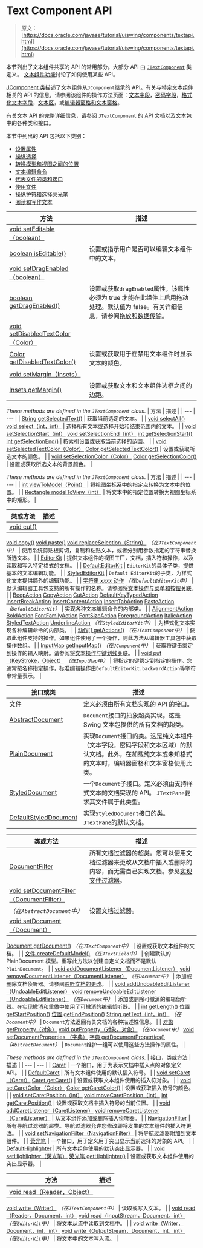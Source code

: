# Text Component API

> 原文： [https://docs.oracle.com/javase/tutorial/uiswing/components/textapi.html](https://docs.oracle.com/javase/tutorial/uiswing/components/textapi.html)

本节列出了文本组件共享的 API 的常用部分。大部分 API 由 [`JTextComponent`](https://docs.oracle.com/javase/8/docs/api/javax/swing/text/JTextComponent.html) 类定义。 [文本组件功能](generaltext.html)讨论了如何使用某些 API。

[JComponent 类](jcomponent.html)描述了文本组件从`JComponent`继承的 API。有关与特定文本组件相关的 API 的信息，请参阅该组件的操作方法页面：[文本字段](textfield.html)，[密码字段](passwordfield.html)，[格式化文本字段](formattedtextfield.html)，[文本区](textarea.html)，或[编辑器窗格和文本窗格](editorpane.html)。

有关文本 API 的完整详细信息，请参阅 [`JTextComponent`](https://docs.oracle.com/javase/8/docs/api/javax/swing/text/JTextComponent.html) 的 API 文档以及[文本包](https://docs.oracle.com/javase/8/docs/api/javax/swing/text/package-summary.html)中的各种类和接口。

本节中列出的 API 包括以下类别：

*   [设置属性](#appearance)
*   [操纵选择](#selection)
*   [转换模型和视图之间的位置](#conversions)
*   [文本编辑命令](#apiforcommands)
*   [代表文件的类和接口](#docclasses)
*   [使用文件](#docmethods)
*   [操纵护符和选择荧光笔](#carrots)
*   [阅读和写作文本](#io)


| 方法 | 描述 |
| --- | --- |
| [void setEditable（boolean）](https://docs.oracle.com/javase/8/docs/api/javax/swing/text/JTextComponent.html#setEditable-boolean-)
[boolean isEditable()](https://docs.oracle.com/javase/8/docs/api/javax/swing/text/JTextComponent.html#isEditable--) | 设置或指示用户是否可以编辑文本组件中的文本。 |
| [void setDragEnabled（boolean）](https://docs.oracle.com/javase/8/docs/api/javax/swing/text/JTextComponent.html#setDragEnabled-boolean-)
[boolean getDragEnabled()](https://docs.oracle.com/javase/8/docs/api/javax/swing/text/JTextComponent.html#getDragEnabled--) | 设置或获取`dragEnabled`属性，该属性必须为 true 才能在此组件上启用拖动处理。默认值为 false。有关详细信息，请参阅[拖放和数据传输](../dnd/index.html)。 |
| [void setDisabledTextColor（Color）](https://docs.oracle.com/javase/8/docs/api/javax/swing/text/JTextComponent.html#setDisabledTextColor-java.awt.Color-)
[Color getDisabledTextColor()](https://docs.oracle.com/javase/8/docs/api/javax/swing/text/JTextComponent.html#getDisabledTextColor--) | 设置或获取用于在禁用文本组件时显示文本的颜色。 |
| [void setMargin（Insets）](https://docs.oracle.com/javase/8/docs/api/javax/swing/text/JTextComponent.html#setMargin-java.awt.Insets-)
[Insets getMargin()](https://docs.oracle.com/javase/8/docs/api/javax/swing/text/JTextComponent.html#getMargin--) | 设置或获取文本和文本组件边框之间的边距。 |


_These methods are defined in the `JTextComponent` class._
| 方法 | 描述 |
| --- | --- |
| [String getSelectedText()](https://docs.oracle.com/javase/8/docs/api/javax/swing/text/JTextComponent.html#getSelectedText--) | 获取当前选定的文本。 |
| [void selectAll()](https://docs.oracle.com/javase/8/docs/api/javax/swing/text/JTextComponent.html#selectAll--)
[void select（int，int）](https://docs.oracle.com/javase/8/docs/api/javax/swing/text/JTextComponent.html#select-int-int-) | 选择所有文本或选择开始和结束范围内的文本。 |
| [void setSelectionStart（int）](https://docs.oracle.com/javase/8/docs/api/javax/swing/text/JTextComponent.html#setSelectionStart-int-)
[void setSelectionEnd（int）](https://docs.oracle.com/javase/8/docs/api/javax/swing/text/JTextComponent.html#setSelectionEnd-int-)
[int getSelectionStart()](https://docs.oracle.com/javase/8/docs/api/javax/swing/text/JTextComponent.html#getSelectionStart--)
[int getSelectionEnd()](https://docs.oracle.com/javase/8/docs/api/javax/swing/text/JTextComponent.html#getSelectionEnd--) | 按索引设置或获取当前选择的范围。 |
| [void setSelectedTextColor（Color）](https://docs.oracle.com/javase/8/docs/api/javax/swing/text/JTextComponent.html#setSelectedTextColor-java.awt.Color-)
[Color getSelectedTextColor()](https://docs.oracle.com/javase/8/docs/api/javax/swing/text/JTextComponent.html#getSelectedTextColor--) | 设置或获取所选文本的颜色。 |
| [void setSelectionColor（Color）](https://docs.oracle.com/javase/8/docs/api/javax/swing/text/JTextComponent.html#setSelectionColor-java.awt.Color-)
[Color getSelectionColor()](https://docs.oracle.com/javase/8/docs/api/javax/swing/text/JTextComponent.html#getSelectionColor--) | 设置或获取所选文本的背景颜色。 |


_These methods are defined in the `JTextComponent` class._
| 方法 | 描述 |
| --- | --- |
| [int viewToModel（Point）](https://docs.oracle.com/javase/8/docs/api/javax/swing/text/JTextComponent.html#viewToModel-java.awt.Point-) | 将视图坐标系中的指定点转换为文本中的位置。 |
| [Rectangle modelToView（int）](https://docs.oracle.com/javase/8/docs/api/javax/swing/text/JTextComponent.html#modelToView-int-) | 将文本中的指定位置转换为视图坐标系中的矩形。 |


| 类或方法 | 描述 |
| --- | --- |
| [void cut()](https://docs.oracle.com/javase/8/docs/api/javax/swing/text/JTextComponent.html#cut--)
[void copy()](https://docs.oracle.com/javase/8/docs/api/javax/swing/text/JTextComponent.html#copy--)
[void paste()](https://docs.oracle.com/javase/8/docs/api/javax/swing/text/JTextComponent.html#paste--)
[void replaceSelection（String）](https://docs.oracle.com/javase/8/docs/api/javax/swing/text/JTextComponent.html#replaceSelection-java.lang.String-)
_（在`JTextComponent`中）_ | 使用系统剪贴板剪切，复制和粘贴文本，或者分别用参数指定的字符串替换所选文本。 |
| [EditorKit](https://docs.oracle.com/javase/8/docs/api/javax/swing/text/EditorKit.html) | 提供文本组件的视图工厂，文档，插入符和操作，以及读取和写入特定格式的文档。 |
| [DefaultEditorKit](https://docs.oracle.com/javase/8/docs/api/javax/swing/text/DefaultEditorKit.html) | `EditorKit`的具体子类，提供基本的文本编辑功能。 |
| [StyledEditorKit](https://docs.oracle.com/javase/8/docs/api/javax/swing/text/StyledEditorKit.html) | `Default EditorKit`的子类，为样式化文本提供额外的编辑功能。 |
| [字符串 _xxxx_ 动作](https://docs.oracle.com/javase/8/docs/api/javax/swing/text/DefaultEditorKit.html#field_summary)
_（在`DefaultEditorKit`中）_ | 默认编辑器工具包支持的所有操作的名称。请参阅[将文本操作与菜单和按钮关联](generaltext.html#commands)。 |
| [BeepAction](https://docs.oracle.com/javase/8/docs/api/javax/swing/text/DefaultEditorKit.BeepAction.html)
[CopyAction](https://docs.oracle.com/javase/8/docs/api/javax/swing/text/DefaultEditorKit.CopyAction.html)
[CutAction](https://docs.oracle.com/javase/8/docs/api/javax/swing/text/DefaultEditorKit.CutAction.html)
[DefaultKeyTypedAction](https://docs.oracle.com/javase/8/docs/api/javax/swing/text/DefaultEditorKit.DefaultKeyTypedAction.html)
[InsertBreakAction](https://docs.oracle.com/javase/8/docs/api/javax/swing/text/DefaultEditorKit.InsertBreakAction.html)
[InsertContentAction](https://docs.oracle.com/javase/8/docs/api/javax/swing/text/DefaultEditorKit.InsertContentAction.html)
[InsertTabAction](https://docs.oracle.com/javase/8/docs/api/javax/swing/text/DefaultEditorKit.InsertTabAction.html)
[PasteAction](https://docs.oracle.com/javase/8/docs/api/javax/swing/text/DefaultEditorKit.PasteAction.html)
_（`DefaultEditorKit`）_ | 实现各种文本编辑命令的内部类。 |
| [AlignmentAction](https://docs.oracle.com/javase/8/docs/api/javax/swing/text/StyledEditorKit.AlignmentAction.html)
[BoldAction](https://docs.oracle.com/javase/8/docs/api/javax/swing/text/StyledEditorKit.BoldAction.html)
[FontFamilyAction](https://docs.oracle.com/javase/8/docs/api/javax/swing/text/StyledEditorKit.FontFamilyAction.html)
[FontSizeAction](https://docs.oracle.com/javase/8/docs/api/javax/swing/text/StyledEditorKit.FontSizeAction.html)
[ForegroundAction](https://docs.oracle.com/javase/8/docs/api/javax/swing/text/StyledEditorKit.ForegroundAction.html)
[ItalicAction](https://docs.oracle.com/javase/8/docs/api/javax/swing/text/StyledEditorKit.ItalicAction.html)
[StyledTextAction](https://docs.oracle.com/javase/8/docs/api/javax/swing/text/StyledEditorKit.StyledTextAction.html)
[UnderlineAction](https://docs.oracle.com/javase/8/docs/api/javax/swing/text/StyledEditorKit.UnderlineAction.html)
_（在`StyledEditorKit`中）_ | 为样式化文本实现各种编辑命令的内部类。 |
| [动作[] getActions()](https://docs.oracle.com/javase/8/docs/api/javax/swing/text/JTextComponent.html#getActions--)
_（在`JTextComponent`中）_ | 获取此组件支持的操作。如果组件使用了一个操作，则此方法从编辑器工具包中获取操作数组。 |
| [InputMap getInputMap()](https://docs.oracle.com/javase/8/docs/api/javax/swing/JComponent.html#getInputMap--)
_（在`JComponent`中）_ | 获取将键击绑定到操作的输入映射。请参阅[将文本操作与键划线关联](generaltext.html#bindingkeystrokes)。 |
| [void put（KeyStroke，Object）](https://docs.oracle.com/javase/8/docs/api/javax/swing/InputMap.html#put-javax.swing.KeyStroke-java.lang.Object-)
_（在`InputMap`中）_ | 将指定的键绑定到指定的操作。您通常按名称指定操作，标准编辑操作由`DefaultEditorKit.backwardAction`等字符串常量表示。 |


| 接口或类 | 描述 |
| --- | --- |
| [文件](https://docs.oracle.com/javase/8/docs/api/javax/swing/text/Document.html) | 定义必须由所有文档实现的 API 的接口。 |
| [AbstractDocument](https://docs.oracle.com/javase/8/docs/api/javax/swing/text/AbstractDocument.html) | `Document`接口的抽象超类实现。这是 Swing 文本包提供的所有文档的超类。 |
| [PlainDocument](https://docs.oracle.com/javase/8/docs/api/javax/swing/text/PlainDocument.html) | 实现`Document`接口的类。这是纯文本组件（文本字段，密码字段和文本区域）的默认文档。此外，在加载纯文本或未知格式的文本时，编辑器窗格和文本窗格使用此类。 |
| [StyledDocument](https://docs.oracle.com/javase/8/docs/api/javax/swing/text/StyledDocument.html) | 一个`Document`子接口。定义必须由支持样式文本的文档实现的 API。 `JTextPane`要求其文件属于此类型。 |
| [DefaultStyledDocument](https://docs.oracle.com/javase/8/docs/api/javax/swing/text/DefaultStyledDocument.html) | 实现`StyledDocument`接口的类。 `JTextPane`的默认文档。 |


| 类或方法 | 描述 |
| --- | --- |
| [DocumentFilter](https://docs.oracle.com/javase/8/docs/api/javax/swing/text/DocumentFilter.html) | 所有文档过滤器的超类。您可以使用文档过滤器来更改从文档中插入或删除的内容，而无需自己实现文档。参见[实现文件过滤器](generaltext.html#filter)。 |
| [void setDocumentFilter（DocumentFilter）](https://docs.oracle.com/javase/8/docs/api/javax/swing/text/AbstractDocument.html#setDocumentFilter-javax.swing.text.DocumentFilter-)
_（在`AbstractDocument`中）_ | 设置文档过滤器。 |
| [void setDocument（Document）](https://docs.oracle.com/javase/8/docs/api/javax/swing/text/JTextComponent.html#setDocument-javax.swing.text.Document-)
[Document getDocument()](https://docs.oracle.com/javase/8/docs/api/javax/swing/text/JTextComponent.html#getDocument--)
_（在`JTextComponent`中）_ | 设置或获取文本组件的文档。 |
| [文件 createDefaultModel()](https://docs.oracle.com/javase/8/docs/api/javax/swing/JTextField.html#createDefaultModel--)
_（在`JTextField`中）_ | 创建默认的 PlainDocument 模型。重写此方法以创建自定义文档而不是默认`PlainDocument`。 |
| [void addDocumentListener（DocumentListener）](https://docs.oracle.com/javase/8/docs/api/javax/swing/text/Document.html#addDocumentListener-javax.swing.event.DocumentListener-)
[void removeDocumentListener（DocumentListener）](https://docs.oracle.com/javase/8/docs/api/javax/swing/text/Document.html#removeDocumentListener-javax.swing.event.DocumentListener-)
_（在`Document`中）_ | 添加或删除文档侦听器。请参阅[聆听文档的更改](generaltext.html#doclisteners)。 |
| [void addUndoableEditListener（UndoableEditListener）](https://docs.oracle.com/javase/8/docs/api/javax/swing/text/Document.html#addUndoableEditListener-javax.swing.event.UndoableEditListener-)
[void removeUndoableEditListener（UndoableEditlistener）](https://docs.oracle.com/javase/8/docs/api/javax/swing/text/Document.html#removeUndoableEditListener-javax.swing.event.UndoableEditListener-)
_（在`Document`中）_ | 添加或删除可撤消的编辑侦听器。在[实现撤消和重做](generaltext.html#undo)中使用了可撤消的编辑侦听器。 |
| [int getLength()](https://docs.oracle.com/javase/8/docs/api/javax/swing/text/Document.html#getLength--)
[位置 getStartPosition()](https://docs.oracle.com/javase/8/docs/api/javax/swing/text/Document.html#getStartPosition--)
[位置 getEndPosition()](https://docs.oracle.com/javase/8/docs/api/javax/swing/text/Document.html#getEndPosition--)
[String getText（int，int）](https://docs.oracle.com/javase/8/docs/api/javax/swing/text/Document.html#getText-int-int-)
_（在`Document`中）_ | `Document`方法返回有关文档的各种描述性信息。 |
| [对象 getProperty（对象）](https://docs.oracle.com/javase/8/docs/api/javax/swing/text/Document.html#getProperty-java.lang.Object-)
[void putProperty（对象，对象）](https://docs.oracle.com/javase/8/docs/api/javax/swing/text/Document.html#putProperty-java.lang.Object-java.lang.Object-)
_（在`Document`中）_
[void setDocumentProperties （字典）](https://docs.oracle.com/javase/8/docs/api/javax/swing/text/AbstractDocument.html#setDocumentProperties-java.util.Dictionary-)
[字典 getDocumentProperties()](https://docs.oracle.com/javase/8/docs/api/javax/swing/text/AbstractDocument.html#getDocumentProperties--)
_（`AbstractDocument`）_ | `Document`维护一组可以使用这些方法操作的属性。 |


_These methods are defined in the `JTextComponent` class._
| 接口，类或方法 | 描述 |
| --- | --- |
| [Caret](https://docs.oracle.com/javase/8/docs/api/javax/swing/text/Caret.html) | 一个接口，用于为表示文档中插入点的对象定义 API。 |
| [DefaultCaret](https://docs.oracle.com/javase/8/docs/api/javax/swing/text/DefaultCaret.html) | 所有文本组件使用的默认插入符号。 |
| [void setCaret（Caret）](https://docs.oracle.com/javase/8/docs/api/javax/swing/text/JTextComponent.html#setCaret-javax.swing.text.Caret-)
[Caret getCaret()](https://docs.oracle.com/javase/8/docs/api/javax/swing/text/JTextComponent.html#getCaret--) | 设置或获取文本组件使用的插入符对象。 |
| [void setCaretColor（Color）](https://docs.oracle.com/javase/8/docs/api/javax/swing/text/JTextComponent.html#setCaretColor-java.awt.Color-)
[Color getCaretColor()](https://docs.oracle.com/javase/8/docs/api/javax/swing/text/JTextComponent.html#getCaretColor--) | 设置或获取插入符号的颜色。 |
| [void setCaretPosition（int）](https://docs.oracle.com/javase/8/docs/api/javax/swing/text/JTextComponent.html#setCaretPosition-int-)
[void moveCaretPosition（int）](https://docs.oracle.com/javase/8/docs/api/javax/swing/text/JTextComponent.html#moveCaretPosition-int-)
[int getCaretPosition()](https://docs.oracle.com/javase/8/docs/api/javax/swing/text/JTextComponent.html#getCaretPosition--) | 设置或获取文档中插入符号的当前位置。 |
| [void addCaretListener（CaretListener）](https://docs.oracle.com/javase/8/docs/api/javax/swing/text/JTextComponent.html#addCaretListener-javax.swing.event.CaretListener-)
[void removeCaretListener（CaretListener）](https://docs.oracle.com/javase/8/docs/api/javax/swing/text/JTextComponent.html#removeCaretListener-javax.swing.event.CaretListener-) | 从文本组件添加或删除插入侦听器。 |
| [NavigationFilter](https://docs.oracle.com/javase/8/docs/api/javax/swing/text/NavigationFilter.html) | 所有导航过滤器的超类。导航过滤器允许您修改即将发生的文本组件的插入符更改。 |
| [void setNavigationFilter（NavigationFilter）](https://docs.oracle.com/javase/8/docs/api/javax/swing/text/JTextComponent.html#setNavigationFilter-javax.swing.text.NavigationFilter-) | 将导航过滤器附加到文本组件。 |
| [荧光笔](https://docs.oracle.com/javase/8/docs/api/javax/swing/text/Highlighter.html) | 一个接口，用于定义用于突出显示当前选择的对象的 API。 |
| [DefaultHighlighter](https://docs.oracle.com/javase/8/docs/api/javax/swing/text/DefaultHighlighter.html) | 所有文本组件使用的默认突出显示器。 |
| [void setHighlighter（荧光笔）](https://docs.oracle.com/javase/8/docs/api/javax/swing/text/JTextComponent.html#setHighlighter-javax.swing.text.Highlighter-)
[荧光笔 getHighlighter()](https://docs.oracle.com/javase/8/docs/api/javax/swing/text/JTextComponent.html#getHighlighter--) | 设置或获取文本组件使用的突出显示器。 |


| 方法 | 描述 |
| --- | --- |
| [void read（Reader，Object）](https://docs.oracle.com/javase/8/docs/api/javax/swing/text/JTextComponent.html#read-java.io.Reader-java.lang.Object-)
[void write（Writer）](https://docs.oracle.com/javase/8/docs/api/javax/swing/text/JTextComponent.html#write-java.io.Writer-)
_（在`JTextComponent`中）_ | 读取或写入文本。 |
| [void read（Reader，Document，int）](https://docs.oracle.com/javase/8/docs/api/javax/swing/text/EditorKit.html#read-java.io.Reader-javax.swing.text.Document-int-)
[void read（InputStream，Document，int）](https://docs.oracle.com/javase/8/docs/api/javax/swing/text/EditorKit.html#read-java.io.InputStream-javax.swing.text.Document-int-)
_（在`EditorKit`中）_ | 将文本从流中读取到文档中。 |
| [void write（Writer，Document，int，int）](https://docs.oracle.com/javase/8/docs/api/javax/swing/text/EditorKit.html#write-java.io.Writer-javax.swing.text.Document-int-int-)
[void write（OutputStream，Document，int，int）](https://docs.oracle.com/javase/8/docs/api/javax/swing/text/EditorKit.html#write-java.io.OutputStream-javax.swing.text.Document-int-int-)
_（在`EditorKit`中）_ | 将文本中的文本写入流。 |